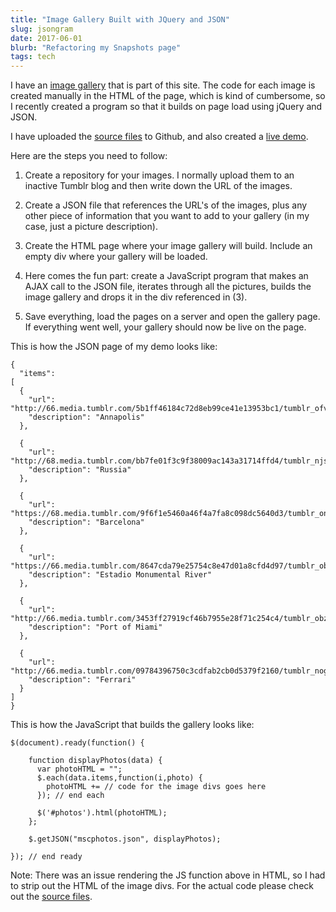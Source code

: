 ```yaml
---
title: "Image Gallery Built with JQuery and JSON"
slug: jsongram
date: 2017-06-01
blurb: "Refactoring my Snapshots page"
tags: tech
---
```


I have an [image gallery](../snapshots) that is part of this site. The code for each image is created manually in the HTML of the page, which is kind of cumbersome, so I recently created a program so that it builds on page load using jQuery and JSON.

I have uploaded the [source files](https://github.com/mariobox/jsongallery) to Github, and also created a [live demo](http://mariosanchez.org/jsongallery/).

Here are the steps you need to follow:

1. Create a repository for your images. I normally upload them to an inactive Tumblr blog and then write down the URL of the images.

2. Create a JSON file that references the URL's of the images, plus any other piece of information that you want to add to your gallery (in my case, just a picture description).

3. Create the HTML page where your image gallery will build. Include an empty div where your gallery will be loaded.

4. Here comes the fun part: create a JavaScript program that makes an AJAX call to the JSON file, iterates through all the pictures, builds the image gallery and drops it in the div referenced in (3).

5. Save everything, load the pages on a server and open the gallery page. If everything went well, your gallery should now be live on the page.

This is how the JSON page of my demo looks like:

<pre><code>{
  "items": 
[
  {
    "url": "http://66.media.tumblr.com/5b1ff46184c72d8eb99ce41e13953bc1/tumblr_ofv7d2aqfP1qz7ur9o2_540.jpg",
    "description": "Annapolis"
  },

  {
    "url": "http://68.media.tumblr.com/bb7fe01f3c9f38009ac143a31714ffd4/tumblr_njsbfyVTKX1qz7ur9o1_540.jpg",
    "description": "Russia"
  },

  {
    "url": "https://68.media.tumblr.com/9f6f1e5460a46f4a7fa8c098dc5640d3/tumblr_on36eqLWVA1qz7ur9o1_540.jpg",
    "description": "Barcelona"
  },

  {
    "url": "https://66.media.tumblr.com/8647cda79e25754c8e47d01a8cfd4d97/tumblr_obzannm7fP1qz7ur9o1_540.jpg",
    "description": "Estadio Monumental River"
  },
  
  {
    "url": "http://66.media.tumblr.com/3453ff27919cf46b7955e28f71c254c4/tumblr_obza4vDzSq1qz7ur9o1_540.jpg",
    "description": "Port of Miami"
  },

  {
    "url": "http://66.media.tumblr.com/09784396750c3cdfab2cb0d5379f2160/tumblr_nogpcm9V3V1qz7ur9o7_540.jpg",
    "description": "Ferrari"
  }
]
}</code></pre>

This is how the JavaScript that builds the gallery looks like:

<pre><code>$(document).ready(function() {
    
    function displayPhotos(data) {
      var photoHTML = "";
      $.each(data.items,function(i,photo) {
        photoHTML += // code for the image divs goes here
      }); // end each
      
      $('#photos').html(photoHTML);
    };

    $.getJSON("mscphotos.json", displayPhotos);

}); // end ready</code></pre>

Note: There was an issue rendering the JS function above in HTML, so I had to strip out the HTML of the image divs. For the actual code please check out the <a href="https://github.com/mariobox/jsongallery">source files</a>.


